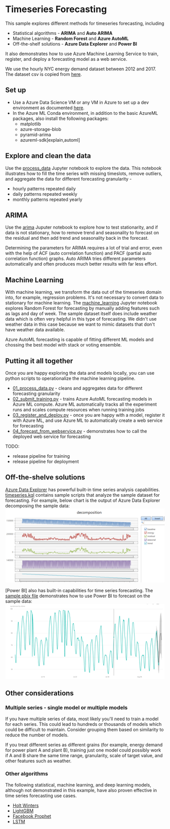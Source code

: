 # Timeseries Forecasting
This sample explores different methods for timeseries forecasting, including
* Statistical algorithms - __ARIMA__ and __Auto ARIMA__ 
* Machine Learning - __Random Forest__ and __Azure AutoML__
* Off-the-shelf solutions - __Azure Data Explorer__ and __Power BI__  

It also demonstrates how to use Azure Machine Learning Service to train, register, and deploy a forecasting model as a web service. 

We use the hourly NYC energy demand dataset between 2012 and 2017. The dataset csv is copied from [here](https://github.com/Azure/MachineLearningNotebooks/tree/master/how-to-use-azureml/automated-machine-learning/forecasting-energy-demand). 

## Set up
* Use a Azure Data Science VM or any VM in Azure to set up a dev environment as documented [here](https://docs.microsoft.com/en-us/azure/machine-learning/service/how-to-configure-environment). 
* In the Azure ML Conda environment, in addition to the basic AzureML packages, also install the following packages:
  * matplotlib
  * azure-storage-blob
  * pyramid-arima
  * azureml-sdk[explain,automl]

## Explore and clean the data
Use the [process_data](../process_data.ipynb) Jupyter notebook to explore the data. This notebook illustrates how to fill the time series with missing timeslots, remove outliers, and aggregate the data for different forecasting granularity -
* hourly patterns repeated daily
* daily patterns repeated weekly
* monthly patterns repeated yearly 

## ARIMA
Use the [arima](../arima.ipynb) Juputer notebook to explore how to test stationarity, and if data is not stationary, how to remove trend and seasonality to forecast on the residual and then add trend and seasonality back in the forecast. 

Determining the parameters for ARIMA requires a lot of trial and error, even with the help of ACF (auto correlation function) and PACF (partial auto correlation function) graphs. Auto ARIMA tries different parameters automatically and often produces much better results with far less effort.

## Machine Learning
With machine learning, we transform the data out of the timeseries domain into, for example, regression problems. It's not necessary to convert data to stationary for machine learning. The [machine_learning](../machine_learning.ipynb) Jupyter notebook explores Random Forest for forecasting by manually adding features such as lags and day of week. The sample dataset itself does include weather data which is often very helpful in this type of forecasting. We didn't use weather data in this case because we want to mimic datasets that don't have weather data available.

Azure AutoML forecasting is capable of fitting different ML models and chossing the best model with stack or voting ensemble.  

## Putting it all together
Once you are happy exploring the data and models locally, you can use python scripts to operationalize the machine learning pipeline. 
* [01_process_data.py](01_process_data.py) - cleans and aggregates data for different forecasting granularity
* [02_submit_training.py](02_submit_training.py) - trains Azure AutoML forecasting models in Azure ML compute. Azure ML automatically tracks all the experiment runs and scales compute resources when running training jobs 
* [03_register_and_deploy.py](03_register_and_deploy.py) - once you are happy with a model, register it with Azure ML, and use Azure ML to automatically create a web service for forecasting
* [04_forecast_from_webservice.py](04_forecast_from_webservice.py) - demonstrates how to call the deployed web service for forecasting

TODO:
* release pipeline for training
* release pipeline for deployment 

## Off-the-shelve solutions
[Azure Data Explorer](https://docs.microsoft.com/en-us/azure/data-explorer/time-series-analysis) has powerful built-in time series analysis capabilities. [timeseries.kql](AzureDataExplorer/timeseries.kql) contains sample scripts that analyze the sample dataset for forecasting. For example, below chart is the output of Azure Data Explorer decomposing the sample data:
![Alt text](/AzureDataExplorer/decomposition.png?raw=true "Azure Data Explorer decomposition") 

[Power BI] also has built-in capabilities for time series forecasting. The [sample pbix file](PowerBI/nyc_forecast_daily.pbix) demonstrates how to use Power BI to forecast on the sample data:
![Alt text](/PowerBI/forecasting.png?raw=true "Power BI forecasting")

## Other considerations
### Multiple series - single model or multiple models
If you have multiple series of data, most likely you'll need to train a model for each series. This could lead to hundreds or thousands of models which could be difficult to maintain.  Consider grouping them based on similarity to reduce the number of models.

If you treat different series as different grains (for example, energy demand for power plant A and plant B), training just one model could possibly work if A and B share the same time range, granularity, scale of target value, and other features such as weather.

### Other algorithms 
The following statistical, machine learning, and deep learning models, although not demonstrated in this example, have also proven effective in time series forecasting use cases.
* [Holt Winters](https://otexts.com/fpp2/holt-winters.html)
* [LightGBM](https://lightgbm.readthedocs.io/en/latest/)
* [Facebook Prophet](https://facebook.github.io/prophet/)
* [LSTM](https://en.wikipedia.org/wiki/Long_short-term_memory)
